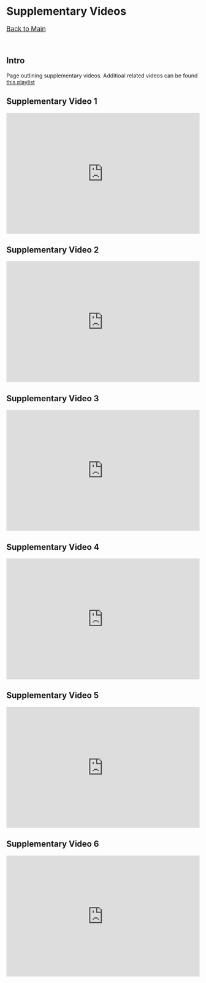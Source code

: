 # Supplementary Videos

<span style="font-size:larger;">[Back to Main](./)</span>

<p>&nbsp;</p>

## Intro

Page outlining supplementary videos. Additioal related videos can be found [this playlist](http://fer.me/incline-videos)


<!-- {% include youtubePlayer.html id="u16FjNGMoEs?autoplay=1" %} -->
## Supplementary Video 1
<p style="text-align: center;">
 <iframe src="https://www.dropbox.com/s/f6wg0811bn5zjom/Fig1.mp4?raw=1" 
    width="100%" 
    height="315"
    frameborder="0" 
    allow="autoplay; encrypted-media"
    allowfullscreen>
</iframe> 
</p>


## Supplementary Video 2
<p style="text-align: center;">
 <iframe src="https://www.dropbox.com/s/ta9gt3p9xxfzepo/Fig2_DiffAngleDeploy.mp4?raw=1" 
    width="100%" 
    height="315"
    frameborder="0" 
    allow="autoplay; encrypted-media"
    allowfullscreen>
</iframe> 
</p>


## Supplementary Video 3
<p style="text-align: center;">
 <iframe src="https://www.dropbox.com/s/968ozq8nbmf1hc2/Fig3_LightReflection.mp4?raw=1" 
    width="100%" 
    height="315"
    frameborder="0" 
    allow="autoplay; encrypted-media"
    allowfullscreen>
</iframe> 
</p>


## Supplementary Video 4
<p style="text-align: center;">
 <iframe src="https://www.dropbox.com/s/kt8t4cck9kuu1qs/Fig4_Friction.mp4?raw=1" 
    width="100%" 
    height="315"
    frameborder="0" 
    allow="autoplay; encrypted-media"
    allowfullscreen>
</iframe> 
</p>


## Supplementary Video 5
<p style="text-align: center;">
 <iframe src="https://www.dropbox.com/s/snwycpcyefibgxx/Fig5_Robot.mp4?raw=1" 
    width="100%" 
    height="315"
    frameborder="0" 
    allow="autoplay; encrypted-media"
    allowfullscreen>
</iframe> 
</p>


## Supplementary Video 6
<p style="text-align: center;">
 <iframe src="https://www.dropbox.com/s/wrd10ign3cqode6/Fig6_Final.mp4?raw=1" 
    width="100%" 
    height="315"
    frameborder="0" 
    allow="autoplay; encrypted-media"
    allowfullscreen>
</iframe> 
</p>

<!-- ## Supplementary Video 6
<p style="text-align: center;">
 <iframe src="https://www.youtube.com/embed/bObdPHAoZUk" 
    width="100%" 
    height="315"
    frameborder="0" 
    allow="autoplay; encrypted-media"
    allowfullscreen>
</iframe> 
</p> -->
